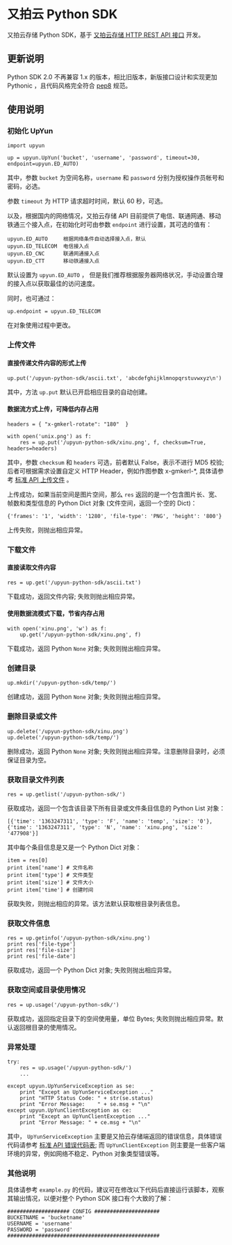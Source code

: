 # 又拍云 Python SDK

又拍云存储 Python SDK，基于 [又拍云存储 HTTP REST API 接口](http://wiki.upyun.com/index.php?title=HTTP_REST_API%E6%8E%A5%E5%8F%A3) 开发。

## 更新说明

Python SDK 2.0 不再兼容 1.x 的版本，相比旧版本，新版接口设计和实现更加 Pythonic ，且代码风格完全符合 [pep8](https://pypi.python.org/pypi/pep8) 规范。

## 使用说明

### 初始化 UpYun

````
import upyun

up = upyun.UpYun('bucket', 'username', 'password', timeout=30, endpoint=upyun.ED_AUTO)
````

其中，参数 `bucket` 为空间名称，`username` 和 `password` 分别为授权操作员帐号和密码，必选。

参数 `timeout` 为 HTTP 请求超时时间，默认 60 秒，可选。

以及，根据国内的网络情况，又拍云存储 API 目前提供了电信、联通网通、移动铁通三个接入点，在初始化时可由参数 `endpoint` 进行设置，其可选的值有：

````
upyun.ED_AUTO     根据网络条件自动选择接入点，默认
upyun.ED_TELECOM  电信接入点
upyun.ED_CNC      联通网通接入点
upyun.ED_CTT      移动铁通接入点
````

默认设置为 `upyun.ED_AUTO` ， 但是我们推荐根据服务器网络状况，手动设置合理的接入点以获取最佳的访问速度。

同时，也可通过：

````
up.endpoint = upyun.ED_TELECOM
````

在对象使用过程中更改。

### 上传文件

#### 直接传递文件内容的形式上传

````
up.put('/upyun-python-sdk/ascii.txt', 'abcdefghijklmnopqrstuvwxyz\n')
````

其中，方法 `up.put` 默认已开启相应目录的自动创建。

#### 数据流方式上传，可降低内存占用

````
headers = { "x-gmkerl-rotate": "180"  }

with open('unix.png') as f:
    res = up.put('/upyun-python-sdk/xinu.png', f, checksum=True, headers=headers)
````

其中，参数 `checksum` 和 `headers` 可选，前者默认 False，表示不进行 MD5 校验; 后者可根据需求设置自定义 HTTP Header，例如作图参数 x-gmkerl-*, 具体请参考 [标准 API 上传文件](http://wiki.upyun.com/index.php?title=%E6%A0%87%E5%87%86API%E4%B8%8A%E4%BC%A0%E6%96%87%E4%BB%B6) 。

上传成功，如果当前空间是图片空间，那么 `res` 返回的是一个包含图片长、宽、帧数和类型信息的 Python Dict 对象 (文件空间，返回一个空的 Dict)：

````
{'frames': '1', 'width': '1280', 'file-type': 'PNG', 'height': '800'}
````

上传失败，则抛出相应异常。

### 下载文件

#### 直接读取文件内容

````
res = up.get('/upyun-python-sdk/ascii.txt')
````

下载成功，返回文件内容; 失败则抛出相应异常。

#### 使用数据流模式下载，节省内存占用

````
with open('xinu.png', 'w') as f:
    up.get('/upyun-python-sdk/xinu.png', f)
````

下载成功，返回 Python `None` 对象; 失败则抛出相应异常。

### 创建目录

````
up.mkdir('/upyun-python-sdk/temp/')
````

创建成功，返回 Python `None` 对象; 失败则抛出相应异常。

### 删除目录或文件

````
up.delete('/upyun-python-sdk/xinu.png')
up.delete('/upyun-python-sdk/temp/')
````

删除成功，返回 Python `None` 对象; 失败则抛出相应异常。注意删除目录时，必须保证目录为空。

### 获取目录文件列表

````
res = up.getlist('/upyun-python-sdk/')
````

获取成功，返回一个包含该目录下所有目录或文件条目信息的 Python List 对象：

````
[{'time': '1363247311', 'type': 'F', 'name': 'temp', 'size': '0'}, {'time': '1363247311', 'type': 'N', 'name': 'xinu.png', 'size': '477908'}]
````

其中每个条目信息是又是一个 Python Dict 对象：

````
item = res[0]
print item['name'] # 文件名称
print item['type'] # 文件类型
print item['size'] # 文件大小
print item['time'] # 创建时间
````

获取失败，则抛出相应的异常。该方法默认获取根目录列表信息。

### 获取文件信息

````
res = up.getinfo('/upyun-python-sdk/xinu.png')
print res['file-type']
print res['file-size']
print res['file-date']
````

获取成功，返回一个 Python Dict 对象; 失败则抛出相应异常。

### 获取空间或目录使用情况

````
res = up.usage('/upyun-python-sdk/')
````

获取成功，返回指定目录下的空间使用量，单位 Bytes; 失败则抛出相应异常。默认返回根目录的使用情况。

### 异常处理

````
try:
    res = up.usage('/upyun-python-sdk/')
    ...

except upyun.UpYunServiceException as se:
    print "Except an UpYunServiceException ..."
    print "HTTP Status Code: " + str(se.status)
    print "Error Message:    " + se.msg + "\n"
except upyun.UpYunClientException as ce:
    print "Except an UpYunClientException ..."
    print "Error Message: " + ce.msg + "\n"
````

其中， `UpYunServiceException` 主要是又拍云存储端返回的错误信息，具体错误代码请参考 [标准 API 错误代码表](http://wiki.upyun.com/index.php?title=%E6%A0%87%E5%87%86API%E9%94%99%E8%AF%AF%E4%BB%A3%E7%A0%81%E8%A1%A8); 而 `UpYunClientException` 则主要是一些客户端环境的异常，例如网络不稳定、Python 对象类型错误等。

### 其他说明

具体请参考 `example.py` 的代码，建议可在修改以下代码后直接运行该脚本，观察其输出情况，以便对整个 Python SDK 接口有个大致的了解：

````
#################### CONFIG #####################
BUCKETNAME = 'bucketname'
USERNAME = 'username'
PASSWORD = 'password'
#################################################
````
